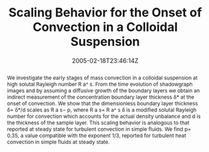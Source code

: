 ---
title: "Scaling Behavior for the Onset of Convection in a Colloidal Suspension"
authors:
- admin
- Stefano Mazzoni
- Alberto Vailati
- Marzio Giglio

#author_notes:
#- "author1 note"
#- "author2 note"
date: "2005-02-18T23:46:14Z"
doi: "10.1103/physrevlett.94.064501"

# Schedule page publish date (NOT publication's date).
publishDate: "2024-04-15T00:00:00Z"

# Publication type.
# Legend: 0 = Uncategorized; 1 = Conference paper; 2 = Journal article;
# 3 = Preprint / Working Paper; 4 = Report; 5 = Book; 6 = Book section;
# 7 = Thesis; 8 = Patent
publication_types: ["article-journal"]

# Publication name and optional abbreviated publication name.
publication: "*Physical Review Letters* **94**, 064501"
publication_short: "*Phys. Rev. Lett.* **94**, 064501"

abstract: "We investigate the early stages of mass convection in a colloidal suspension at high solutal Rayleigh number R a^ s. From the time evolution of shadowgraph images and by assuming a diffusive growth of the boundary layers we obtain an indirect measurement of the concentration boundary layer thickness δ* at the onset of convection. We show that the dimensionless boundary layer thickness δ= δ*/d scales as R a s− p, where R a s= R a^ s δ is a modified solutal Rayleigh number for convection which accounts for the actual density unbalance and d is the thickness of the sample layer. This scaling behavior is analogous to that reported at steady state for turbulent convection in simple fluids. We find p= 0.35, a value compatible with the exponent 1/3, reported for turbulent heat convection in simple fluids at steady state."

# Summary. An optional shortened abstract.
summary:

tags:
#- tag1
#- tag2
featured: false

links:
#- name: Link
#  url: "link..."
#url_pdf: ''
#url_code: ''
#url_dataset: ''
#url_poster: ''
#url_project: ''
#url_slides: ''
#url_source: ''
#url_video: ''

# Featured image
# To use, add an image named `featured.jpg/png` to your page's folder. 
#image:
#  caption: ""
#  focal_point: ""
#  preview_only: false

# Associated Projects (optional).
#   Associate this publication with one or more of your projects.
#   Simply enter your project's folder or file name without extension.
#   E.g. `internal-project` references `content/project/internal-project/index.md`.
#   Otherwise, set `projects: []`.
projects: []

# Slides (optional).
#   Associate this publication with Markdown slides.
#   Simply enter your slide deck's filename without extension.
#   E.g. `slides: "example"` references `content/slides/example/index.md`.
#   Otherwise, set `slides: ""`.
slides:

# Comments (optional).
#   Enable comments in the page.
commentable: false
---